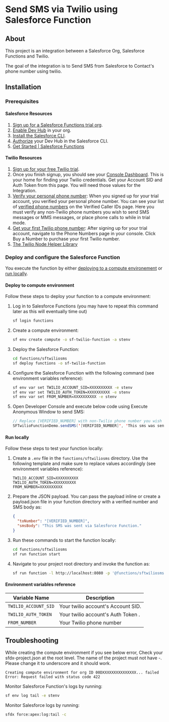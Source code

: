 # Send SMS via Twilio using Salesforce Function

## About

This project is an integration between a Salesforce Org, Salesforce Functions and Twilio.

The goal of the integration is to Send SMS from Salesforce to Contact's phone number using twilio.

## Installation

### Prerequisites

#### Salesforce Resources

1. [Sign up for a Salesforce Functions trial org](https://functions.salesforce.com/signups/).
1. [Enable Dev Hub](https://help.salesforce.com/s/articleView?id=sf.sfdx_setup_enable_devhub.htm&type=5) in your org.
1. [Install the Salesforce CLI](https://developer.salesforce.com/tools/sfdxcli).
1. [Authorize](https://developer.salesforce.com/docs/atlas.en-us.sfdx_dev.meta/sfdx_dev/sfdx_dev_auth.htm) your Dev Hub in the Salesforce CLI.
1. [Get Started | Salesforce Functions](https://developer.salesforce.com/docs/platform/functions/guide/index.html)

#### Twilio Resources

1. [Sign up for your free Twilio trial](https://www.twilio.com/try-twilio).
1. Once you finish signup, you should see your [Console Dashboard](https://www.twilio.com/console). This is your home for finding your Twilio credentials. Get your Account SID and Auth Token from this page. You will need those values for the Integration.
1. [Verify your personal phone number](https://www.twilio.com/console/phone-numbers): When you signed up for your trial account, you verified your personal phone number. You can see your list of [verified phone numbers](https://www.twilio.com/console/phone-numbers/verified) on the Verified Caller IDs page. Here you must verify any non-Twilio phone numbers you wish to send SMS messages or MMS messages, or place phone calls to while in trial mode.
1. [Get your first Twilio phone number](https://www.twilio.com/console/phone-numbers/incoming): After signing up for your trial account, navigate to the Phone Numbers page in your console. Click Buy a Number to purchase your first Twilio number.
1. [The Twilio Node Helper Library](https://www.twilio.com/docs/node/install)

### Deploy and configure the Salesforce Function

You execute the function by either [deploying to a compute environement](#deploy-to-compute-environment) or [run locally](#run-locally).

<!--Make sure to refer to the relevant section and check the [environment variables reference](#environment-variables-reference) section for the appropriate configuration.-->

#### Deploy to compute environment

Follow these steps to deploy your function to a compute environment:

1. Log in to Salesforce Functions (you may have to repeat this command later as this will eventually time out)

   ```sh
   sf login functions
   ```

1. Create a compute environment:

   ```sh
   sf env create compute -o sf-twilio-function -a stenv
   ```

1. Deploy the Salesforce Function:

   ```sh
   cd functions/sftwiliosms
   sf deploy functions -o sf-twilio-function
   ```

1. Configure the Salesforce Function with the following command (see environment variables reference):

   ```sh
   sf env var set TWILIO_ACCOUNT_SID=XXXXXXXXXX -e stenv
   sf env var set TWILIO_AUTH_TOKEN=XXXXXXXXXX -e stenv
   sf env var set FROM_NUMBER=XXXXXXXXXX -e stenv
   ```

1. Open Developer Console and execute below code using Execute Anonymous Window to send SMS:
   ```java
   // Replace [VERIFIED_NUMBER] with non-Twilio phone number you wish to send SMS to.
   SFTwilioFunctionDemo.sendSMS('[VERIFIED_NUMBER]', 'This sms was sent from twili using Salesforce Function.');
   ```

#### Run locally

Follow these steps to test your function locally:

1. Create a `.env` file in the `functions/sftwiliosms` directory. Use the following template and make sure to replace values accordingly (see environment variables reference):

   ```properties
   TWILIO_ACCOUNT_SID=XXXXXXXXXX
   TWILIO_AUTH_TOKEN=XXXXXXXXXX
   FROM_NUMBER=XXXXXXXXXX
   ```

1. Prepare the JSON payload. You can pass the payload inline or create a payload.json file in your function directory with a verified number and SMS body as:

   ```json
   {
     "toNumber": "[VERIFIED_NUMBER]",
     "smsBody": "This SMS was sent via Salesforce Function."
   }
   ```

1. Run these commands to start the function locally:

   ```sh
   cd functions/sftwiliosms
   sf run function start
   ```

1. Navigate to your project root directory and invoke the function as:
   ```sh
   sf run function -l http://localhost:8080 -p '@functions/sftwiliosms/payload.json'
   ```

#### Environment variables reference

| Variable Name        | Description                        |
| -------------------- | ---------------------------------- |
| `TWILIO_ACCOUNT_SID` | Your twilio account's Account SID. |
| `TWILIO_AUTH_TOKEN`  | Your twilio account's Auth Token . |
| `FROM_NUMBER`        | Your Twilio phone number           |

## Troubleshooting

While creating the compute environment if you see below error, Check your sfdx-project.json at the root level. The name of the project must not have -. Please change it to underscore and it should work.

```
Creating compute environment for org ID 00DXXXXXXXXXXXXXXX... failed
Error: Request failed with status code 422
```

Monitor Salesforce Function's logs by running:

```sh
sf env log tail -e stenv
```

Monitor Salesforce logs by running:

```sh
sfdx force:apex:log:tail -c
```
